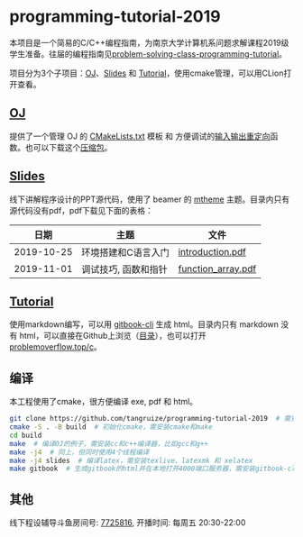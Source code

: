 # programming-tutorial-2019

本项目是一个简易的C/C++编程指南，为南京大学计算机系问题求解课程2019级学生准备。往届的编程指南见[problem-solving-class-programming-tutorial](https://github.com/hengxin/problem-solving-class-programming-tutorial)。

项目分为3个子项目：[OJ](OJ)、[Slides](Slides) 和 [Tutorial](Tutorial)，使用cmake管理，可以用CLion打开查看。

## [OJ](OJ)

提供了一个管理 OJ 的 [CMakeLists.txt](OJ/CMakeLists.txt) 模板 和 方便调试的[输入输出重定向](OJ/lib)函数。也可以下载这个[压缩包](http://problemoverflow.top/download/OJ.zip)。

## [Slides](Slides)

线下讲解程序设计的PPT源代码，使用了 beamer 的 [mtheme](https://github.com/matze/mtheme) 主题。目录内只有源代码没有pdf，pdf下载见下面的表格：

| 日期 | 主题 | 文件 |
|------------|---------------------|-----------------------------------------------------------------------------------------------------------------------|
| 2019-10-25 | 环境搭建和C语言入门 | [introduction.pdf](https://github.com/tangruize/programming-tutorial-2019/releases/download/slide_1/introduction.pdf) |
| 2019-11-01 | 调试技巧, 函数和指针 | [function_array.pdf](https://github.com/tangruize/programming-tutorial-2019/releases/download/slide_2/function_array.pdf) |

## [Tutorial](Tutorial)

使用markdown编写，可以用 [gitbook-cli](https://github.com/GitbookIO/gitbook) 生成 html。目录内只有 markdown 没有 html，可以直接在Github上浏览（[目录](Tutorial/SUMMARY.md)），也可以打开 [problemoverflow.top/c](http://problemoverflow.top/c/)。

## 编译

本工程使用了cmake，很方便编译 exe, pdf 和 html。
```bash
git clone https://github.com/tangruize/programming-tutorial-2019  # 需安装git
cmake -S . -B build  # 初始化cmake，需安装cmake和make
cd build
make  # 编译OJ的例子，需安装cc和c++编译器，比如gcc和g++
make -j4  # 同上，但同时使用4个线程编译 
make -j4 slides  # 编译latex，需安装texlive、latexmk 和 xelatex
make gitbook  # 生成gitbook的html并在本地打开4000端口服务器，需安装gitbook-cli
```

## 其他
线下程设辅导斗鱼房间号: [7725816](https://www.douyu.com/7725816), 开播时间: 每周五 20:30-22:00